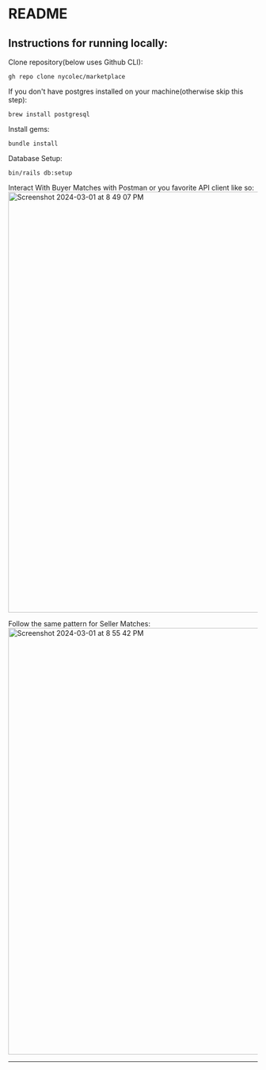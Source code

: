 # README

## Instructions for running locally:


Clone repository(below uses Github CLI):

    gh repo clone nycolec/marketplace

If you don't have postgres installed on your machine(otherwise skip this step):

    brew install postgresql

Install gems:

    bundle install

 Database Setup:

    bin/rails db:setup

Interact With Buyer Matches with Postman or you favorite API client like so:
<img width="848" alt="Screenshot 2024-03-01 at 8 49 07 PM" src="https://github.com/nycolec/marketplace/assets/33848032/ff441ddb-46cb-4602-bfb1-824690f26b4e">

Follow the same pattern for Seller Matches:
<img width="860" alt="Screenshot 2024-03-01 at 8 55 42 PM" src="https://github.com/nycolec/marketplace/assets/33848032/9ababb6c-defc-4b84-99cb-279ff2795221">

***
